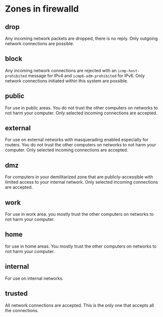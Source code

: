 # Zones in firewalld

## drop

Any incoming network packets are dropped, there is no reply. Only outgoing network connections are possible.

## block

Any incoming network connections are rejected with an `icmp-host-prohibited` message for IPv4 and `icmp6-adm-prohibited` for IPv6. Only network connections initiated within this system are possible.

## public

For use in public areas. You do not trust the other computers on networks to not harm your computer. Only selected incoming connections are accepted.

## external

For use on external networks with masquerading enabled especially for routers. You do not trust the other computers on networks to not harm your computer. Only selected incoming connections are accepted.

## dmz

For computers in your demilitarized zone that are publicly-accessible with limited access to your internal network. Only selected incoming connections are accepted.

## work

For use in work area. you mostly trust the other computers on networks to not harm your computer.

## home

for use in home areas. You mostly trust the other computers on networks to not harm your computer.

## internal

For use on internal networks.

## trusted

All network connections are accepted. This is the only one that accepts all the connections.
